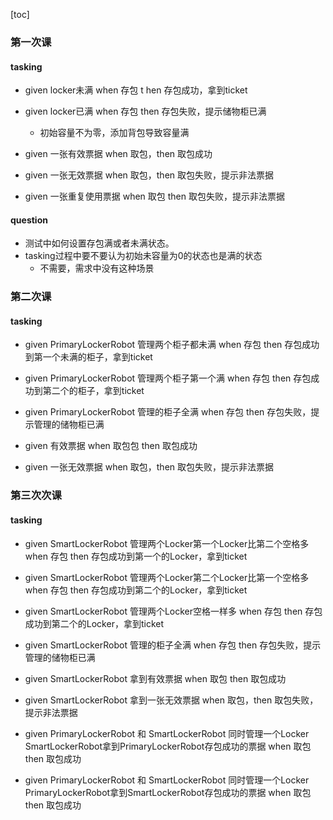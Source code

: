 [toc]

### 第一次课

#### tasking

- given locker未满  when 存包 t hen 存包成功，拿到ticket

- given locker已满 when 存包 then 存包失败，提示储物柜已满
     - 初始容量不为零，添加背包导致容量满

- given 一张有效票据 when 取包，then 取包成功

- given 一张无效票据 when 取包，then 取包失败，提示非法票据

- given 一张重复使用票据 when 取包 then 取包失败，提示非法票据

#### question

- 测试中如何设置存包满或者未满状态。
- tasking过程中要不要认为初始未容量为0的状态也是满的状态
  - 不需要，需求中没有这种场景





### 第二次课

#### tasking

- given PrimaryLockerRobot 管理两个柜子都未满 when 存包 then 存包成功到第一个未满的柜子，拿到ticket

- given PrimaryLockerRobot 管理两个柜子第一个满 when 存包 then 存包成功到第二个的柜子，拿到ticket

- given PrimaryLockerRobot 管理的柜子全满 when 存包 then 存包失败，提示管理的储物柜已满 

- given 有效票据  when 取包包 then 取包成功

- given 一张无效票据 when 取包，then 取包失败，提示非法票据


### 第三次次课

#### tasking


- given SmartLockerRobot 管理两个Locker第一个Locker比第二个空格多 when 存包 then 存包成功到第一个的Locker，拿到ticket
- given SmartLockerRobot 管理两个Locker第二个Locker比第一个空格多 when 存包 then 存包成功到第二个的Locker，拿到ticket
- given SmartLockerRobot 管理两个Locker空格一样多 when 存包 then 存包成功到第二个的Locker，拿到ticket

- given SmartLockerRobot 管理的柜子全满 when 存包 then 存包失败，提示管理的储物柜已满 

- given SmartLockerRobot 拿到有效票据  when 取包 then 取包成功

- given SmartLockerRobot 拿到一张无效票据 when 取包，then 取包失败，提示非法票据
 
- given PrimaryLockerRobot 和 SmartLockerRobot 同时管理一个Locker SmartLockerRobot拿到PrimaryLockerRobot存包成功的票据 when 取包
then 取包成功

- given PrimaryLockerRobot 和 SmartLockerRobot 同时管理一个Locker PrimaryLockerRobot拿到SmartLockerRobot存包成功的票据 when 取包
then 取包成功

 
 